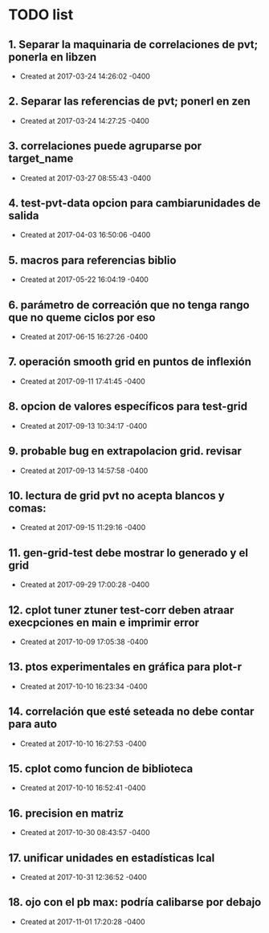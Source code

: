 # TODO list
## 1. Separar la maquinaria de correlaciones de pvt; ponerla en libzen
- Created at   2017-03-24 14:26:02 -0400

## 2. Separar las referencias de pvt; ponerl en zen
- Created at   2017-03-24 14:27:25 -0400

## 3. correlaciones puede agruparse por target_name
- Created at   2017-03-27 08:55:43 -0400

## 4. test-pvt-data opcion para cambiarunidades de salida
- Created at   2017-04-03 16:50:06 -0400

## 5. macros para referencias biblio
- Created at   2017-05-22 16:04:19 -0400

## 6. parámetro de correación que no tenga rango que no queme ciclos por eso
- Created at   2017-06-15 16:27:26 -0400

## 7. operación smooth grid en puntos de inflexión
- Created at   2017-09-11 17:41:45 -0400

## 8. opcion de valores específicos para test-grid
- Created at   2017-09-13 10:34:17 -0400

## 9. probable bug en extrapolacion grid. revisar
- Created at   2017-09-13 14:57:58 -0400

## 10. lectura de grid pvt no acepta blancos y comas:
- Created at   2017-09-15 11:29:16 -0400

## 11. gen-grid-test debe mostrar lo generado y el grid
- Created at   2017-09-29 17:00:28 -0400

## 12. cplot tuner ztuner test-corr deben atraar execpciones en main  e imprimir error
- Created at   2017-10-09 17:05:38 -0400

## 13. ptos experimentales en gráfica para plot-r
- Created at   2017-10-10 16:23:34 -0400

## 14. correlación que esté seteada no debe contar para auto
- Created at   2017-10-10 16:27:53 -0400

## 15. cplot como funcion de biblioteca
- Created at   2017-10-10 16:52:41 -0400

## 16. precision en matriz
- Created at   2017-10-30 08:43:57 -0400

## 17. unificar unidades en estadísticas lcal
- Created at   2017-10-31 12:36:52 -0400

## 18. ojo con el pb max: podría calibarse por debajo
- Created at   2017-11-01 17:20:28 -0400

